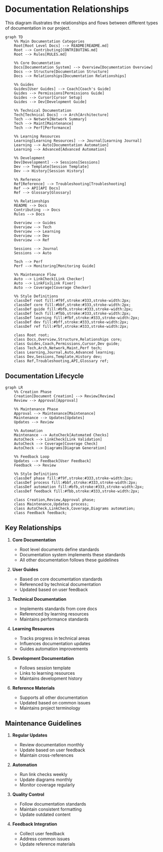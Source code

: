 # Documentation Relationships

This diagram illustrates the relationships and flows between different types of documentation in our project.

```mermaid
graph TD
    %% Main Documentation Categories
    Root[Root Level Docs] --> README[README.md]
    Root --> Contributing[CONTRIBUTING.md]
    Root --> Rules[RULES.md]
    
    %% Core Documentation
    Docs[Documentation System] --> Overview[Documentation Overview]
    Docs --> Structure[Documentation Structure]
    Docs --> Relationships[Documentation Relationships]
    
    %% Guides
    Guides[User Guides] --> Coach[Coach's Guide]
    Guides --> Permissions[Permissions Guide]
    Guides --> Cursor[Cursor Setup]
    Guides --> Dev[Development Guide]
    
    %% Technical Documentation
    Tech[Technical Docs] --> Arch[Architecture]
    Tech --> Network[Network Summary]
    Tech --> Maint[Maintenance]
    Tech --> Perf[Performance]
    
    %% Learning Resources
    Learning[Learning Resources] --> Journal[Learning Journal]
    Learning --> Auto[Documentation Automation]
    Learning --> Advanced[Advanced Automation]
    
    %% Development
    Dev[Development] --> Sessions[Sessions]
    Dev --> Template[Session Template]
    Dev --> History[Session History]
    
    %% Reference
    Ref[Reference] --> Troubleshooting[Troubleshooting]
    Ref --> API[API Docs]
    Ref --> Glossary[Glossary]
    
    %% Relationships
    README --> Docs
    Contributing --> Docs
    Rules --> Docs
    
    Overview --> Guides
    Overview --> Tech
    Overview --> Learning
    Overview --> Dev
    Overview --> Ref
    
    Sessions --> Journal
    Sessions --> Auto
    
    Tech --> Perf
    Perf --> Monitoring[Monitoring Guide]
    
    %% Maintenance Flow
    Auto --> LinkCheck[Link Checker]
    Auto --> LinkFix[Link Fixer]
    Auto --> Coverage[Coverage Checker]
    
    %% Style Definitions
    classDef root fill:#f9f,stroke:#333,stroke-width:2px;
    classDef core fill:#bbf,stroke:#333,stroke-width:2px;
    classDef guide fill:#bfb,stroke:#333,stroke-width:2px;
    classDef tech fill:#fbb,stroke:#333,stroke-width:2px;
    classDef learning fill:#fbf,stroke:#333,stroke-width:2px;
    classDef dev fill:#bff,stroke:#333,stroke-width:2px;
    classDef ref fill:#fbf,stroke:#333,stroke-width:2px;
    
    class Root root;
    class Docs,Overview,Structure,Relationships core;
    class Guides,Coach,Permissions,Cursor,Dev guide;
    class Tech,Arch,Network,Maint,Perf tech;
    class Learning,Journal,Auto,Advanced learning;
    class Dev,Sessions,Template,History dev;
    class Ref,Troubleshooting,API,Glossary ref;
```

## Documentation Lifecycle

```mermaid
graph LR
    %% Creation Phase
    Creation[Document Creation] --> Review[Review]
    Review --> Approval[Approval]
    
    %% Maintenance Phase
    Approval --> Maintenance[Maintenance]
    Maintenance --> Updates[Updates]
    Updates --> Review
    
    %% Automation
    Maintenance --> AutoCheck[Automated Checks]
    AutoCheck --> LinkCheck[Link Validation]
    AutoCheck --> Coverage[Coverage Check]
    AutoCheck --> Diagrams[Diagram Generation]
    
    %% Feedback Loop
    Updates --> Feedback[User Feedback]
    Feedback --> Review
    
    %% Style Definitions
    classDef phase fill:#f9f,stroke:#333,stroke-width:2px;
    classDef process fill:#bbf,stroke:#333,stroke-width:2px;
    classDef automation fill:#bfb,stroke:#333,stroke-width:2px;
    classDef feedback fill:#fbb,stroke:#333,stroke-width:2px;
    
    class Creation,Review,Approval phase;
    class Maintenance,Updates process;
    class AutoCheck,LinkCheck,Coverage,Diagrams automation;
    class Feedback feedback;
```

## Key Relationships

1. **Core Documentation**
   - Root level documents define standards
   - Documentation system implements these standards
   - All other documentation follows these guidelines

2. **User Guides**
   - Based on core documentation standards
   - Referenced by technical documentation
   - Updated based on user feedback

3. **Technical Documentation**
   - Implements standards from core docs
   - Referenced by learning resources
   - Maintains performance standards

4. **Learning Resources**
   - Tracks progress in technical areas
   - Influences documentation updates
   - Guides automation improvements

5. **Development Documentation**
   - Follows session template
   - Links to learning resources
   - Maintains development history

6. **Reference Materials**
   - Supports all other documentation
   - Updated based on common issues
   - Maintains project terminology

## Maintenance Guidelines

1. **Regular Updates**
   - Review documentation monthly
   - Update based on user feedback
   - Maintain cross-references

2. **Automation**
   - Run link checks weekly
   - Update diagrams monthly
   - Monitor coverage regularly

3. **Quality Control**
   - Follow documentation standards
   - Maintain consistent formatting
   - Update outdated content

4. **Feedback Integration**
   - Collect user feedback
   - Address common issues
   - Update reference materials 